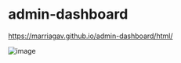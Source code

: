 # admin-dashboard

https://marriagav.github.io/admin-dashboard/html/

![image](https://user-images.githubusercontent.com/65412950/219967904-1649d348-3e0a-4dee-a3f1-601e05635343.png)
